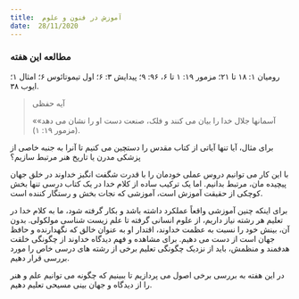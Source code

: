 ```yaml
---
title:  آموزش در فنون و علوم
date:  28/11/2020
---
```


### مطالعه این هفته
رومیان ۱: ۱۸ تا ۲۱؛ مزمور ۱۹: ۱ تا ۶، ۹۶: ۹؛ پیدایش ۳: ۶؛ اول تیموتائوس ۶؛ امثال ۱؛ ایوب ۳۸.

> <p>آیه حفظی</p>
> «آسمانها جلال خدا را بیان می کنند و فلک، صنعت دست او را نشان می دهد» (مزمور ۱۹: ۱).

برای مثال، آیا تنها آیاتی از کتاب مقدس را دستچین می کنیم تا آنرا به جنبه خاصی از پزشکی مدرن یا تاریخ هنر مرتبط سازیم؟

با این کار می توانیم دروس عملی خودمان را با قدرت شگفت انگیز خداوند در خلق جهان پیچیده مان، مرتبط بدانیم. اما یک ترکیب ساده از کلام خدا در  یک کتاب درسی تنها بخش کوچکی از حقیقت آموزش است، آموزشی که نجات بخش و رستگار کننده است.

برای اینکه چنین آموزشی واقعاً عملکرد داشته باشد و بکار گرفته شود، ما به کلام خدا در تعلیم هر رشته نیاز داریم، از علوم انسانی گرفته تا علم زیست شناسی مولکولی. بدون آن، بینش خود را نسبت به عظمت خداوند، اقتدار او به عنوان خالق که نگهدارنده و حافظ جهان است از دست می دهیم. برای مشاهده و فهم دیدگاه خداوند از چگونگی خلقت هدفمند و منظمش، باید از نزدیک چگونگی تعلیم برخی از رشته های درسی خاص را مورد بررسی قرار دهیم.

در این هفته به بررسی برخی اصول می پردازیم تا ببینیم که چگونه می توانیم علم و هنر را از دیدگاه و جهان بینی مسیحی تعلیم دهیم.
